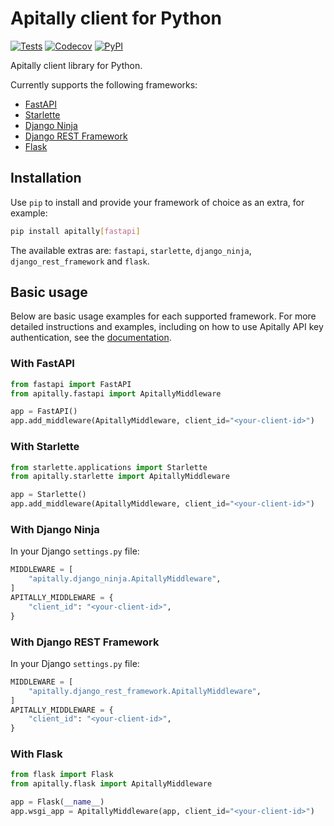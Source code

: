 # Apitally client for Python

[![Tests](https://github.com/apitally/python-client/actions/workflows/tests.yaml/badge.svg?event=push)](https://github.com/apitally/python-client/actions)
[![Codecov](https://codecov.io/gh/apitally/python-client/graph/badge.svg?token=UNLYBY4Y3V)](https://codecov.io/gh/apitally/python-client)
[![PyPI](https://img.shields.io/pypi/v/apitally?logo=pypi&logoColor=white&color=%23006dad)](https://pypi.org/project/apitally/)

Apitally client library for Python.

Currently supports the following frameworks:

- [FastAPI](https://fastapi.tiangolo.com/)
- [Starlette](https://www.starlette.io/)
- [Django Ninja](https://django-ninja.rest-framework.com/)
- [Django REST Framework](https://www.django-rest-framework.org/)
- [Flask](https://flask.palletsprojects.com/)

## Installation

Use `pip` to install and provide your framework of choice as an extra, for example:

```bash
pip install apitally[fastapi]
```

The available extras are: `fastapi`, `starlette`, `django_ninja`, `django_rest_framework` and `flask`.

## Basic usage

Below are basic usage examples for each supported framework. For more detailed instructions and examples, including on how to use Apitally API key authentication, see the [documentation](https://docs.apitally.com/).

### With FastAPI

```python
from fastapi import FastAPI
from apitally.fastapi import ApitallyMiddleware

app = FastAPI()
app.add_middleware(ApitallyMiddleware, client_id="<your-client-id>")
```

### With Starlette

```python
from starlette.applications import Starlette
from apitally.starlette import ApitallyMiddleware

app = Starlette()
app.add_middleware(ApitallyMiddleware, client_id="<your-client-id>")
```

### With Django Ninja

In your Django `settings.py` file:

```python
MIDDLEWARE = [
    "apitally.django_ninja.ApitallyMiddleware",
]
APITALLY_MIDDLEWARE = {
    "client_id": "<your-client-id>",
}
```

### With Django REST Framework

In your Django `settings.py` file:

```python
MIDDLEWARE = [
    "apitally.django_rest_framework.ApitallyMiddleware",
]
APITALLY_MIDDLEWARE = {
    "client_id": "<your-client-id>",
}
```

### With Flask

```python
from flask import Flask
from apitally.flask import ApitallyMiddleware

app = Flask(__name__)
app.wsgi_app = ApitallyMiddleware(app, client_id="<your-client-id>")
```
